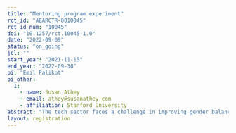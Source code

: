 ```yaml
---
title: "Mentoring program experiment"
rct_id: "AEARCTR-0010045"
rct_id_num: "10045"
doi: "10.1257/rct.10045-1.0"
date: "2022-09-09"
status: "on_going"
jel: ""
start_year: "2021-11-15"
end_year: "2022-09-30"
pi: "Emil Palikot"
pi_other:
  1:
    - name: Susan Athey
    - email: athey@susanathey.com
    - affiliation: Stanford University
abstract: "The tech sector faces a challenge in improving gender balance. Various strategies of addressing it has been hypothesized, but we lack empirical evidence of their effectiveness. In this project, we provide RCT-based evidence of the effectiveness of mentoring for women transitioning to tech sector. "
layout: registration
---
```



